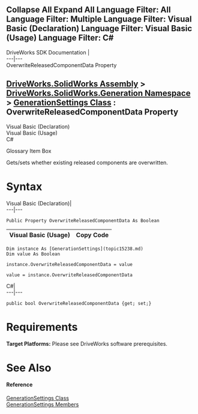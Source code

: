 Collapse All Expand All Language Filter: All  Language Filter: Multiple  Language Filter: Visual Basic (Declaration) Language Filter: Visual Basic (Usage) Language Filter: C#  
---  
DriveWorks SDK Documentation  |   
---|---  
OverwriteReleasedComponentData Property   
  
[DriveWorks.SolidWorks Assembly](topic13342.md) > [DriveWorks.SolidWorks.Generation Namespace](topic15094.md) > [GenerationSettings Class](topic15238.md) : OverwriteReleasedComponentData Property  
---  
  
Visual Basic (Declaration)    
Visual Basic (Usage)    
C# 

Glossary Item Box

Gets/sets whether existing released components are overwritten. 

# Syntax

Visual Basic (Declaration)|   
---|---  
      
    
    Public Property OverwriteReleasedComponentData As Boolean  
  
Visual Basic (Usage)| Copy Code  
---|---  
      
    
    Dim instance As [GenerationSettings](topic15238.md)
    Dim value As Boolean
     
    instance.OverwriteReleasedComponentData = value
     
    value = instance.OverwriteReleasedComponentData  
  
C#|   
---|---  
      
    
    public bool OverwriteReleasedComponentData {get; set;}  
  
# Requirements

**Target Platforms:** Please see DriveWorks software prerequisites.

# See Also

#### Reference

[GenerationSettings Class](topic15238.md)   
[GenerationSettings Members](topic15239.md)



